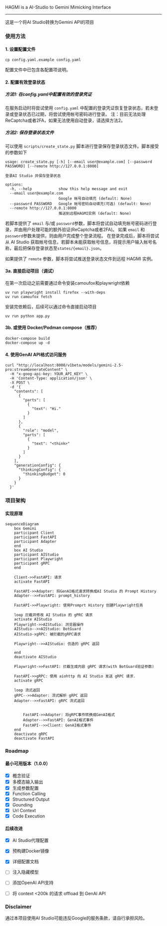 HAGMI is a AI-Studio to Gemini Mimicking Interface

---

这是一个将AI Studio转换为Gemini API的项目


### 使用方法

#### 1. 设置配置文件

```shell
cp config.yaml.example config.yaml
```

配置文件中已包含各配置项说明。

#### 2. 配置有效登录状态

##### 方法1: 在config.yaml中配置有效的登录凭证

在服务启动时将尝试使用 `config.yaml` 中配置的登录凭证恢复登录状态，若未登录或登录状态已过期，将尝试使用帐号密码进行登录。
注：目前无法处理ReCaptcha或者2FA，如果无法使用自动登录，请选择方法2。

##### 方法2: 保存登录状态文件

可以使用 `scripts/create_state.py` 脚本进行登录保存登录状态文件。脚本接受的参数如下
```
usage: create_state.py [-h] [--email user@example.com] [--password PASSWORD] [--remote http://127.0.0.1:8000]

登录AI Studio 并保存登录状态

options:
  -h, --help            show this help message and exit
  --email user@example.com
                        Google 帐号自动填充 (default: None)
  --password PASSWORD   Google 帐号密码自动填充(可选) (default: None)
  --remote http://127.0.0.1:8000
                        推送到远程HAGMI实例 (default: None)
```

若脚本提供了 `email` 与/或 `password`参数，脚本将尝试自动填充帐号密码进行登录，并由用户处理可能的额外验证(ReCaptcha或者2FA)。
如果 `email` 和 `password`参数未提供，则由用户完成整个登录流程。
在登录完成后，脚本将尝试从 AI Studio 获取帐号信息，若脚本未能获取帐号信息，将提示用户输入帐号名称，最后把保存登录状态至`states/{email}.json`。


如果提供了 `remote` 参数，脚本将尝试推送登录状态文件到远程 HAGMI 实例。


#### 3a. 直接启动项目（调试）

在第一次启动之前需要通过命令安装camoufox和playwright依赖

```shell
uv run playwright install firefox --with-deps
uv run camoufox fetch
```

安装完依赖后，后续可以通过命令直接启动项目

```shell
uv run python app.py
```

#### 3b. 或使用 Docker/Podman compose（推荐）
```shell
docker-compose build
docker-compose up -d
```

#### 4. 使用GenAI API格式访问服务

```shell
curl "http://localhost:8000/v1beta/models/gemini-2.5-pro:streamGenerateContent" \
  -H "x-goog-api-key: YOUR_API_KEY" \
  -H 'Content-Type: application/json' \
  -X POST \
  -d '{
    "contents": [
      {
        "parts": [
          {
            "text": "Hi."
          }
        ]
      },
      {
        "role": "model",
        "parts": [
          {
            "text": "<think>"
          }
        ]
      }
    ],
    "generationConfig": {
      "thinkingConfig": {
        "thinkingBudget": 0
      }
    }
  }'
```

### 项目架构

#### 实现原理

```mermaid
sequenceDiagram
    box Gemini
    participant Client
    participant FastAPI
    participant Adapter
    end
    box AI Studio
    participant AIStudio
    participant Playwright
    participant gRPC
    end

    Client->>FastAPI: 请求
    activate FastAPI

    FastAPI->>Adapter: 将GenAI格式请求转换成AI Studio 的 Prompt History
    Adapter-->>FastAPI: prompt_history

    FastAPI->>Playwright: 使用Promprt History 创建Playwright任务

    loop 拦截并修改 AI Studio 的 gPRC 请求
    activate AIStudio
    Playwright->>AIStudio: 浏览器操作
    AIStudio-->>AIStudio: BotGuard
    AIStudio-xgRPC: 被拦截的gRPC请求

    Playwright-->>AIStudio: 仿造的 gRPC 返回

    end
    deactivate AIStudio

    Playwright->>FastAPI: 拦截生成内容 gRPC 请求(with BotGuard验证参数)
    
    FastAPI->>gRPC: 使用 aiohttp 向 AI Studio 发送 gRPC 请求.
    activate gRPC

    loop 流式返回
    gRPC-->>Adapter: 流式解析 gRPC 返回
    Adapter-->>FastAPI: gRPC 流式返回


        FastAPI->>Adapter: 将gRPC事件转换成GenAI格式
        Adapter-->>FastAPI: GenAI格式事件
        FastAPI-->>Client: GenAI格式事件
    end
    deactivate gRPC
    deactivate FastAPI
```


### Roadmap

#### 最小可用版本（1.0.0）

- [x] 概念验证
- [x] 多模态输入输出
- [x] 生成参数配置
- [x] Function Calling
- [x] Structured Output
- [x] Gounding
- [x] Url Context
- [x] Code Execution

#### 后续改进

- [x] AI Studio代理配置
- [x] 预构建Docker镜像
- [x] 详细配置文档
- [ ] 注入隐藏模型
- [ ] 添加OpenAI API支持
- [ ] 将 context <200k 的请求 offload 到 GenAI API


### Disclaimer

通过本项目使用AI Studio可能违反Google的服务条款，请自行承担风险。
